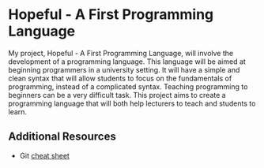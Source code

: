 # Hopeful - A First Programming Language

My project, Hopeful - A First Programming Language, will involve the development of a programming language. This language will be aimed at beginning programmers in a university setting. It will have a simple and clean syntax that will allow students to focus on the fundamentals of programming, instead of a complicated syntax. Teaching programming to beginners can be a very difficult task. This project aims to create a programming language that will both help lecturers to teach and students to learn.

## Additional Resources

- Git [cheat sheet](https://gitlab.computing.dcu.ie/sblott/local-gitlab-documentation/blob/master/cheat-sheet.md)
